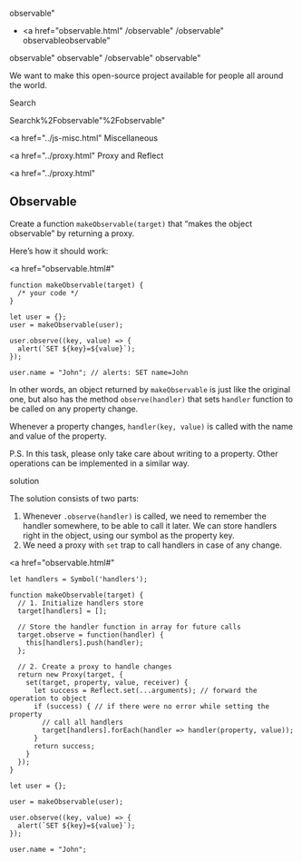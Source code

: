 observable"

- <a href="observable.html"
  /observable"
  /observable"
  observableobservable"

<!-- -->

observable"
observable"
/observable"
observable"

We want to make this open-source project available for people all around the world.

Search

Searchk%2Fobservable"%2Fobservable" </a>

<a href="../js-misc.html" Miscellaneous</span></a>

<a href="../proxy.html" Proxy and Reflect</span></a>

<a href="../proxy.html"

## Observable

Create a function `makeObservable(target)` that “makes the object observable” by returning a proxy.

Here’s how it should work:

<a href="observable.html#"
<a href="observable.html#" class="toolbar__button toolbar__button_edit" title="open in sandbox"></a>

    function makeObservable(target) {
      /* your code */
    }

    let user = {};
    user = makeObservable(user);

    user.observe((key, value) => {
      alert(`SET ${key}=${value}`);
    });

    user.name = "John"; // alerts: SET name=John

In other words, an object returned by `makeObservable` is just like the original one, but also has the method `observe(handler)` that sets `handler` function to be called on any property change.

Whenever a property changes, `handler(key, value)` is called with the name and value of the property.

P.S. In this task, please only take care about writing to a property. Other operations can be implemented in a similar way.

solution

The solution consists of two parts:

1.  Whenever `.observe(handler)` is called, we need to remember the handler somewhere, to be able to call it later. We can store handlers right in the object, using our symbol as the property key.
2.  We need a proxy with `set` trap to call handlers in case of any change.

<a href="observable.html#"
<a href="observable.html#" class="toolbar__button toolbar__button_edit" title="open in sandbox"></a>

    let handlers = Symbol('handlers');

    function makeObservable(target) {
      // 1. Initialize handlers store
      target[handlers] = [];

      // Store the handler function in array for future calls
      target.observe = function(handler) {
        this[handlers].push(handler);
      };

      // 2. Create a proxy to handle changes
      return new Proxy(target, {
        set(target, property, value, receiver) {
          let success = Reflect.set(...arguments); // forward the operation to object
          if (success) { // if there were no error while setting the property
            // call all handlers
            target[handlers].forEach(handler => handler(property, value));
          }
          return success;
        }
      });
    }

    let user = {};

    user = makeObservable(user);

    user.observe((key, value) => {
      alert(`SET ${key}=${value}`);
    });

    user.name = "John";
